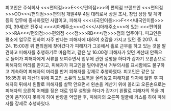 피고인은 주식회사 <<<편의점>>>E<<</편의점>>>의 편의점 브랜드인 <<<편의점>>>OO<<</편의점>>>편의점 개발4부 4팀 대리로서 상권 조사, 창업 상담 및 계약 등의 업무에 종사하였던 사람이고, 피해자 <<<내국인이름>>>F<<</내국인이름>>>(여, 39세)은 진주시 <<<시아래주소>>>G<<</시아래주소>>>에 있는 <<<편의점>>>RA<<</편의점>>>편의점 <<<점>>>RB<<</점>>>점의 업주이다.
피고인은 평소에 업무로 인하여 자주 만나는 피해자에 대하여 호감을 가지고 있던 중 2017. 4. 24. 15:00경 위 편의점에 찾아갔다가 피해자가 그곳에서 홀로 근무를 하고 있는 것을 발견하고 피해자를 추행하기로 마음먹고, 같은 날 16:00경 피해자가 있던 계산대 안쪽으로 들어가 피해자에게 서류를 보여주면서 업무에 관한 설명을 하다가 갑자기 오른손으로 피해자의 머리를 만지고, 피해자가 피고인을 밀어내면서 거부의사를 표시함에도 불구하고 계속하여 피해자의 머리를 만져 피해자를 강제로 추행하였다.
피고인은 같은 날 16:35경 위 계산대 위에 피고인 소유의 노트북을 올려놓고 피해자를 의자에 앉힌 후 피해자의 뒤에서 왼팔로 피해자를 살짝 안으면서 왼손을 계산기 위에 올리고 오른손으로는 피해자의 오른쪽 어깨를 짚은 채로 업무 설명을 하다가 갑자기 왼팔로 피해자의 목을 껴안아 움직이지 못하게 하여 반항을 억압한 후, 피해자의 오른쪽 얼굴에 키스를 하여 피해자를 강제로 추행하였다.
